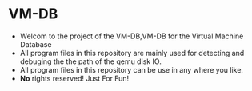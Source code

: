 # VM-DB
- Welcom to the project of the VM-DB,VM-DB for the Virtual Machine Database
- All program files in this repository are mainly used for detecting and debuging the the path of the qemu disk IO.
- All program files in this repository can be use in any where you like.
- **No** rights reserved! Just For Fun!
